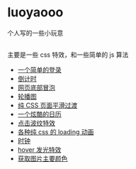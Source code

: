 <!--
 * @Author: luoyaooo
 * @Date: 2021-02-07 11:25:26
 * @LastEditors: luoyaooo
 * @LastEditTime: 2022-02-09 16:56:11
-->

# luoyaooo

个人写的一些小玩意

##

主要是一些 css 特效，和一些简单的 js 算法

-   <a href="https://roweyao.github.io/luoyaooo/demo/%E4%B8%80%E4%B8%AA%E7%82%AB%E9%85%B7%E7%9A%84%E7%99%BB%E5%BD%95%E8%A1%A8%E5%8D%95/demo.html">一个简单的登录</a>
-   <a href="https://roweyao.github.io/luoyaooo/demo/%E5%80%92%E8%AE%A1%E6%97%B6/demo.html">倒计时</a>
-   <a href="https://roweyao.github.io/luoyaooo/demo/%E5%BA%95%E9%83%A8%E5%86%92%E6%B3%A1%E7%89%B9%E6%95%88/demo.html">网页底部冒泡</a>
-   <a href="https://roweyao.github.io/luoyaooo/demo/%E8%BD%AE%E6%92%AD%E5%9B%BE/demo.html">轮播图</a>
-   <a href="https://roweyao.github.io/luoyaooo/demo/%E7%BA%AFCSS%E9%A1%B5%E9%9D%A2%E5%B9%B3%E6%BB%91%E8%BF%87%E6%B8%A1%E6%95%88%E6%9E%9C/demo.html">纯 CSS 页面平滑过渡</a>
-   <a href="https://roweyao.github.io/luoyaooo/demo/%E4%B8%80%E4%B8%AA%E7%82%AB%E9%85%B7%E7%9A%84%E6%97%A5%E6%9C%9F%E9%80%89%E6%8B%A9%E5%99%A8/demo.html">一个炫酷的日历</a>
-   <a href="https://roweyao.github.io/luoyaooo/demo/%E7%82%B9%E5%87%BB%E6%B3%A2%E7%BA%B9%E7%89%B9%E6%95%88/demo.html">点击波纹特效</a>
-   <a href="https://roweyao.github.io/luoyaooo/demo/loading/demo.html">各种纯 css 的 loading 动画</a>
-   <a href="https://roweyao.github.io/luoyaooo/demo/%E6%97%B6%E9%92%9F/demo.html">时钟</a>
-   <a href="https://roweyao.github.io/luoyaooo/demo/hover%E5%8F%91%E5%85%89%E7%89%B9%E6%95%88/demo.html">hover 发光特效</a>
-   <a href="https://roweyao.github.io/luoyaooo/demo/%E8%8E%B7%E5%8F%96%E5%9B%BE%E7%89%87%E4%B8%BB%E8%A6%81%E9%A2%9C%E8%89%B2/demo.html">获取图片主要颜色</a>
